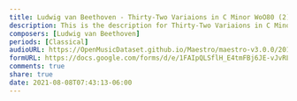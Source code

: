 ```yaml
---
title: Ludwig van Beethoven - Thirty-Two Variaions in C Minor WoO80 (2)
description: This is the description for Thirty-Two Variaions in C Minor WoO80 by Ludwig van Beethoven
composers: [Ludwig van Beethoven]
periods: [Classical]
audioURL: https://OpenMusicDataset.github.io/Maestro/maestro-v3.0.0/2011/MIDI-Unprocessed_17_R3_2011_MID--AUDIO_R3-D6_02_Track02_wav.midi
formURL: https://docs.google.com/forms/d/e/1FAIpQLSflH_E4tmFBj6JE-vJvRLxO67M_mO71WeZbsv1hyJTOrkgN1Q/viewform
comments: true
share: true
date: 2021-08-08T07:43:13-06:00
---
```

